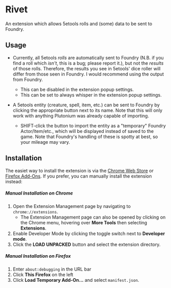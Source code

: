 # Rivet

An extension which allows 5etools rolls and (some) data to be sent to Foundry.

## Usage

- Currently, all 5etools _rolls_ are automatically sent to Foundry (N.B. if you find a roll which _isn't_, this is a bug; please report it.), but not the _results_ of those rolls. Therefore, the results you see in 5etools' dice roller will differ from those seen in Foundry. I would recommend using the output from Foundry.
  - This can be disabled in the extension popup settings.
  - This can be set to always whisper in the extension popup settings.

- A 5etools entity (creature, spell, item, etc.) can be sent to Foundry by clicking the appropriate button next to its name. Note that this will only work with anything Plutonium was already capable of importing.
  - SHIFT-click the button to import the entity as a "temporary" Foundry Actor/Item/etc., which will be displayed instead of saved to the game. Note that Foundry's handling of these is spotty at best, so your mileage may vary.

## Installation

The easiet way to install the extension is via the [Chrome Web Store](https://chrome.google.com/webstore/detail/rivet/igmilfmbmkmpkjjgoabaagaoohhhbjde) or [Firefox Add-Ons](https://addons.mozilla.org/en-GB/firefox/addon/rivet/). If you prefer, you can manually install the extension instead:

##### Manual Installation on Chrome

1) Open the Extension Management page by navigating to `chrome://extensions`.
   - The Extension Management page can also be opened by clicking on the Chrome menu, hovering over **More Tools** then selecting **Extensions**.
2) Enable Developer Mode by clicking the toggle switch next to **Developer mode**.
3) Click the **LOAD UNPACKED** button and select the extension directory.

##### Manual Installation on Firefox

1) Enter `about:debugging` in the URL bar
2) Click **This Firefox** on the left
3) Click **Load Temporary Add-On...** and select `manifest.json`.

